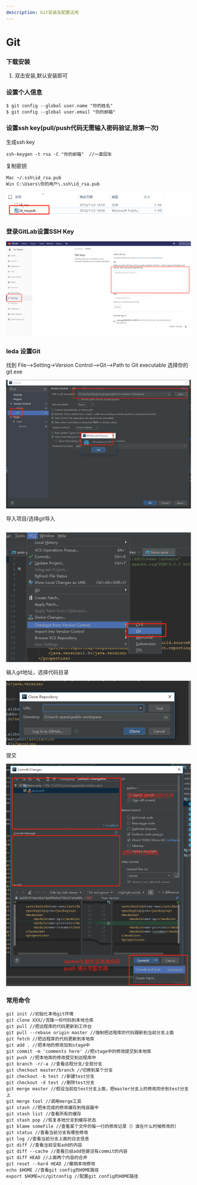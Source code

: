 ```yaml
---
description: Git安装及配置试用
---
```


# Git

### 下载安装 <a id="git-xia-zai-di-zhi-httpsgithubproductionreleaseasset-2-e65bes-3-amazonawscom-23216272-081b-0800c8-c2-11-e8-9-f25-2-e5ceff-4-ec-71-xamzalgorithmaws-4-hmacsha-256-xamzcredentialakiaiwnjyax-4-csveh-53-a-2-f20181104-2-fuseast-1-2fs-3-2faws-4-requestxamzdate-20181104-t033158zxamzexpires-300-xamzsignaturea-5-eb-55-e7b-27-a879b-3-e42826d-5-e7389c-85-ec-318-fbbbd-949-ff-9-c67cf-12-b73ceb-6-bxamzsignedheadershostactorid-0-responsecontentdispositionattachment-3-b-20-filename-3-dgit-2-19-1-64bitexeresponsecontenttypeapplication-2-foctetstream"></a>

1.  双击安装,默认安装即可

###  设置个人信息

```text
$ git config --global user.name "你的姓名"
$ git config --global user.email "你的邮箱"
```

###  设置ssh key\(pull/push代码无需输入密码验证,除第一次\)

生成ssh key

```text
ssh-keygen -t rsa -C "你的邮箱"  //一直回车
```

复制密钥

```text
Mac ~/.ssh\id_rsa.pub
Win C:\Users\你的用户\.ssh\id_rsa.pub
```

![](../.gitbook/assets/image%20%2810%29.png)

###   登录GitLab设置SSH Key

![](../.gitbook/assets/image%20%2815%29.png)

###  Ieda 设置Git

 找到 File--&gt;Setting-&gt;Version Control--&gt;Git--&gt;Path to Git executable 选择你的 git.exe

![](../.gitbook/assets/image%20%287%29.png)

导入项目/选择git导入

![](../.gitbook/assets/image%20%2812%29.png)

 输入git地址，选择代码目录

![](../.gitbook/assets/image%20%2811%29.png)

提交

![](../.gitbook/assets/image%20%2816%29.png)

###  常用命令   

```text
git init //初始化本地git环境
git clone XXX//克隆一份代码到本地仓库
git pull //把远程库的代码更新到工作台
git pull --rebase origin master //强制把远程库的代码跟新到当前分支上面
git fetch //把远程库的代码更新到本地库
git add . //把本地的修改加到stage中
git commit -m 'comments here' //把stage中的修改提交到本地库
git push //把本地库的修改提交到远程库中
git branch -r/-a //查看远程分支/全部分支
git checkout master/branch //切换到某个分支
git checkout -b test //新建test分支
git checkout -d test //删除test分支
git merge master //假设当前在test分支上面，把master分支上的修改同步到test分支上
git merge tool //调用merge工具
git stash //把未完成的修改缓存到栈容器中
git stash list //查看所有的缓存
git stash pop //恢复本地分支到缓存状态
git blame someFile //查看某个文件的每一行的修改记录（）谁在什么时候修改的）
git status //查看当前分支有哪些修改
git log //查看当前分支上面的日志信息
git diff //查看当前没有add的内容
git diff --cache //查看已经add但是没有commit的内容
git diff HEAD //上面两个内容的合并
git reset --hard HEAD //撤销本地修改
echo $HOME //查看git config的HOME路径
export $HOME=/c/gitconfig //配置git config的HOME路径

```

